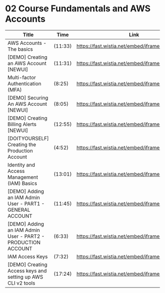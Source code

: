 # 02 Course Fundamentals and AWS Accounts

Title | Time | Link
---|---|---
AWS Accounts - The basics | (11:33) | https://fast.wistia.net/embed/iframe/j6ctz61obk
[DEMO] Creating an AWS Account [NEWUI] | (11:31) | https://fast.wistia.net/embed/iframe/1psftilnqr
Multi-factor Authentication (MFA) | (8:25) | https://fast.wistia.net/embed/iframe/vn7kaqz5os
[DEMO] Securing An AWS Account [NEWUI] | (8:05) | https://fast.wistia.net/embed/iframe/l3yukzor00
[DEMO] Creating Billing Alerts [NEWUI] | (12:55) | https://fast.wistia.net/embed/iframe/r3od4id14c
[DOITYOURSELF] Creating the Production Account | (4:52) | https://fast.wistia.net/embed/iframe/3a7kjnhbde
Identity and Access Management (IAM) Basics | (13:01) | https://fast.wistia.net/embed/iframe/aypmx60yzb
[DEMO] Adding an IAM Admin User - PART1 - GENERAL ACCOUNT | (11:45) | https://fast.wistia.net/embed/iframe/bzsknl7zk3
[DEMO] Adding an IAM Admin User - PART2 - PRODUCTION ACCOUNT | (6:33) | https://fast.wistia.net/embed/iframe/iaf3p6oaaz
IAM Access Keys | (7:32) | https://fast.wistia.net/embed/iframe/pts57hcpqd
[DEMO] Creating Access keys and setting up AWS CLI v2 tools | (17:24) | https://fast.wistia.net/embed/iframe/gyir9c8g3q





